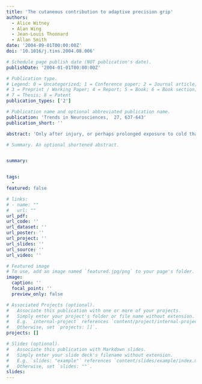 ```yaml
---
title: 'The cutaneous contribution to adaptive precision grip'
authors:
  - Alice Witney
  - Alan Wing
  - Jean-Louis Thonnard
  - Allan Smith
date: '2004-09-01T00:00:00Z'
doi: '10.1016/j.tins.2004.08.006'

# Schedule page publish date (NOT publication's date).
publishDate: '2004-01-01T00:00:00Z'

# Publication type.
# Legend: 0 = Uncategorized; 1 = Conference paper; 2 = Journal article;
# 3 = Preprint / Working Paper; 4 = Report; 5 = Book; 6 = Book section;
# 7 = Thesis; 8 = Patent
publication_types: ['2']

# Publication name and optional abbreviated publication name.
publication: 'Trends in Neurosciences,  27, 637-643'
publication_short: ''

abstract: 'Only after injury, or perhaps prolonged exposure to cold that is sufficient to numb the fingers, do we suddenly appreciate the complex neural mechanisms that underlie our effortless dexterity in manipulating objects. The nervous system is capable of adapting grip forces to a wide range of object shapes, weights and frictional properties, to provide optimal and secure handling in a variety of potentially perturbing environments. The dynamic interplay between sensory information and motor commands provides the basis for this flexibility, and recent studies supply somewhat unexpected evidence of the essential role played by cutaneous feedback in maintaining and acquiring predictive grip force control. These examples also offer new insights into the adaptive control of other voluntary movements.'

# Summary. An optional shortened abstract.


summary: 


tags:
  - 
featured: false

# links:
# - name: ""
#   url: ""
url_pdf: 
url_code: ''
url_dataset: ''
url_poster: ''
url_project: ''
url_slides: ''
url_source: ''
url_video: ''

# Featured image
# To use, add an image named `featured.jpg/png` to your page's folder.
image:
  caption: ''
  focal_point: ''
  preview_only: false

# Associated Projects (optional).
#   Associate this publication with one or more of your projects.
#   Simply enter your project's folder or file name without extension.
#   E.g. `internal-project` references `content/project/internal-project/index.md`.
#   Otherwise, set `projects: []`.
projects: []

# Slides (optional).
#   Associate this publication with Markdown slides.
#   Simply enter your slide deck's filename without extension.
#   E.g. `slides: "example"` references `content/slides/example/index.md`.
#   Otherwise, set `slides: ""`.
slides:
---
```

